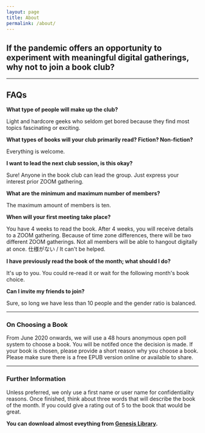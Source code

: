 ```yaml
---
layout: page
title: About
permalink: /about/
---
```


## If the pandemic offers an opportunity to experiment with meaningful digital gatherings, why not to join a book club?

---

## FAQs

**What type of people will make up the club?**

Light and hardcore geeks who seldom get bored because they find most topics fascinating or exciting.

**What types of books will your club primarily read? Fiction? Non-fiction?**

Everything is welcome.

**I want to lead the next club session, is this okay?**

Sure! Anyone in the book club can lead the group. Just express your interest prior ZOOM gathering.

**What are the minimum and maximum number of members?**

The maximum amount of members is ten.

**When will your first meeting take place?**

You have 4 weeks to read the book. After 4 weeks, you will receive details to a ZOOM gathering.
Because of time zone differences, there will be two different ZOOM gatherings.
Not all members will be able to hangout digitally at once.
仕様がない / It can't be helped.

**I have previously read the book of the month; what should I do?**

It's up to you. You could re-read it or wait for the following month's book choice.

**Can I invite my friends to join?**

Sure, so long we have less than 10 people and the gender ratio is balanced.


---

### On Choosing a Book

From June 2020 onwards, we will use a 48 hours anonymous open poll system to choose a book.
You will be notifed once the decision is made.
If your book is chosen, please provide a short reason why you choose a book.
Please make sure there is a free EPUB version online or available to share.

---

### Further Information

Unless preferred, we only use a first name or user name for confidentiality reasons.
Once finished, think about three words that will describe the book of the month.
If you could give a rating out of 5 to the book that would be great.

**You can download almost eveything from [Genesis Library](http://gen.lib.rus.ec/).**

